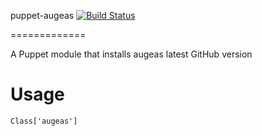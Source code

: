 puppet-augeas [![Build Status](https://travis-ci.org/Spredzy/puppet-augeas.png)](https://travis-ci.org/Spredzy/puppet-augeas)

=============

A Puppet module that installs augeas latest GitHub version

# Usage

    Class['augeas']

